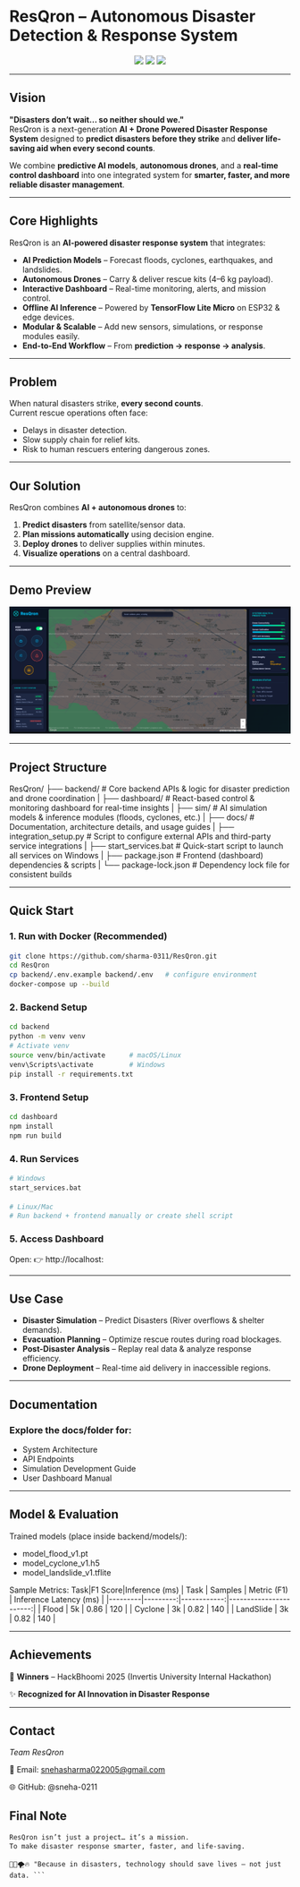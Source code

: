 # ResQron – Autonomous Disaster Detection & Response System

<p align="center">
  <img src="https://img.shields.io/badge/Innovation-Disaster%20Tech-red?style=for-the-badge"/>
  <img src="https://img.shields.io/badge/AI-Powered-blue?style=for-the-badge"/>
  <img src="https://img.shields.io/badge/Drone-Autonomous-green?style=for-the-badge"/>
</p>

---

## Vision

**"Disasters don’t wait… so neither should we."**  
ResQron is a next-generation **AI + Drone Powered Disaster Response System** designed to **predict disasters before they strike** and **deliver life-saving aid when every second counts**.

We combine **predictive AI models**, **autonomous drones**, and a **real-time control dashboard** into one integrated system for **smarter, faster, and more reliable disaster management**.

---

##  Core Highlights

ResQron is an **AI-powered disaster response system** that integrates:
- **AI Prediction Models** – Forecast floods, cyclones, earthquakes, and landslides.  
- **Autonomous Drones** – Carry & deliver rescue kits (4–6 kg payload).  
- **Interactive Dashboard** – Real-time monitoring, alerts, and mission control.  
- **Offline AI Inference** – Powered by **TensorFlow Lite Micro** on ESP32 & edge devices.  
- **Modular & Scalable** – Add new sensors, simulations, or response modules easily.  
- **End-to-End Workflow** – From **prediction → response → analysis**.

---

## Problem
When natural disasters strike, **every second counts**.  
Current rescue operations often face:
- Delays in disaster detection.
- Slow supply chain for relief kits.
- Risk to human rescuers entering dangerous zones.

---

## Our Solution
ResQron combines **AI + autonomous drones** to:
1. **Predict disasters** from satellite/sensor data.
2. **Plan missions automatically** using decision engine.
3. **Deploy drones** to deliver supplies within minutes.
4. **Visualize operations** on a central dashboard.

---

##  Demo Preview

<p align="center">
  <img src="./Dashboard/ResQron_DashBoard.png" alt="ResQron Dashboard" width="600"/>
</p>

---

##  Project Structure

ResQron/
├── backend/ # Core backend APIs & logic for disaster prediction and drone coordination
|
├── dashboard/ # React-based control & monitoring dashboard for real-time insights
|
├── sim/ # AI simulation models & inference modules (floods, cyclones, etc.)
|
├── docs/ # Documentation, architecture details, and usage guides
|
├── integration_setup.py # Script to configure external APIs and third-party service integrations
|
├── start_services.bat # Quick-start script to launch all services on Windows
|
├── package.json # Frontend (dashboard) dependencies & scripts
|
└── package-lock.json # Dependency lock file for consistent builds

---

##  Quick Start

### 1. Run with Docker (Recommended)
```bash
git clone https://github.com/sharma-0311/ResQron.git
cd ResQron
cp backend/.env.example backend/.env   # configure environment
docker-compose up --build
```

### 2. Backend Setup
```bash
cd backend
python -m venv venv
# Activate venv
source venv/bin/activate      # macOS/Linux
venv\Scripts\activate         # Windows
pip install -r requirements.txt
```

### 3. Frontend Setup
```bash
cd dashboard
npm install
npm run build
```

### 4. Run Services
```bash
# Windows
start_services.bat

# Linux/Mac
# Run backend + frontend manually or create shell script
```

### 5. Access Dashboard
Open: 👉 http://localhost:<PORT>

---

## Use Case
- **Disaster Simulation** – Predict Disasters (River overflows & shelter demands).
- **Evacuation Planning** – Optimize rescue routes during road blockages.
- **Post-Disaster Analysis** – Replay real data & analyze response efficiency.
- **Drone Deployment** – Real-time aid delivery in inaccessible regions.

---

## Documentation
### Explore the docs/folder for:

- System Architecture
- API Endpoints
- Simulation Development Guide
- User Dashboard Manual

---

## Model & Evaluation

Trained models (place inside backend/models/):
- model_flood_v1.pt
- model_cyclone_v1.h5
- model_landslide_v1.tflite

Sample Metrics:
Task|F1 Score|Inference (ms)
| Task | Samples | Metric (F1) | Inference Latency (ms) |
|---------|---------:|------------:|-----------------------:|
| Flood | 5k | 0.86 | 120 |
| Cyclone | 3k | 0.82 | 140 |
| LandSlide | 3k | 0.82 | 140 |

---

## Achievements
 
🏅 **Winners** – HackBhoomi 2025 (Invertis University Internal Hackathon)

✨ **Recognized for AI Innovation in Disaster Response**

---

## Contact
 *Team ResQron*

📧 Email: snehasharma022005@gmail.com

🌐 GitHub: @sneha-0211

## Final Note

```
ResQron isn’t just a project… it’s a mission.
To make disaster response smarter, faster, and life-saving.

🚁🌊🌪️🔥 "Because in disasters, technology should save lives — not just data. ```
